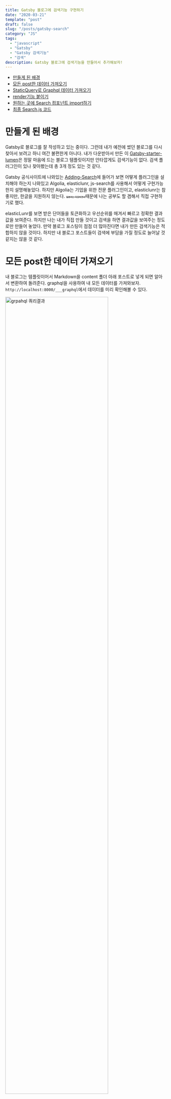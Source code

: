 ```yaml
---
title: Gatsby 블로그에 검색기능 구현하기
date: "2020-03-21"
template: "post"
draft: false
slug: "/posts/gatsby-search"
category: "JS"
tags:
  - "javascript"
  - "Gatsby"
  - "Gatsby 검색기능"
  - "검색"
description: Gatsby 블로그에 검색기능을 만들어서 추가해보자!
---
```

<style>
  s{
    font-size:0.5em;
  }
</style>
 - [만들게 된 배경](#만들게-된-배경)
 - [모든 post한 데이터 가져오기 ](#모든-post한-데이터-가져오기)
 - [StaticQuery로 Graphql 데이터 가져오기](#staticquery로-graphql-데이터-가져오기)
 - [render기능 붙이기](#render기능-붙이기)
 - [원하는 곳에 Search 컴포넌트 import하기](#원하는-곳에-search-컴포넌트-import하기) 
 - [최종 Search.js 코드](#최종-search-코드)


# 만들게 된 배경

Gatsby로 블로그를 잘 작성하고 있는 중이다. 그런데 내가 예전에 썼던 블로그를 다시 찾아서 보려고 하니 여간 불편한게 아니다. 내가 다운받아서 만든 이 [Gatsby-starter-lumen](https://www.gatsbyjs.org/starters/alxshelepenok/gatsby-starter-lumen/)은 정말 마음에 드는 블로그 템플릿이지만 안타깝게도 검색기능이 없다. 검색 플러그인이 있나 찾아봤는데 총 3개 정도 있는 것 같다.

Gatsby 공식사이트에 나와있는 [Adding-Search](https://www.gatsbyjs.org/docs/adding-search/)에 들어가 보면 어떻게 플러그인을 설치해야 하는지 나와있고 Algolia, elasticlunr, js-search를 사용해서 어떻게 구현가능한지 설명해놓았다.
하지만 Algolia는 기업을 위한 전문 플러그인이고, elasticlunr는 참 좋지만, 한글을 지원하지 않는다. <s>일본어는 지원하면서</s>때문에 나는 공부도 할 겸해서 직접 구현하기로 했다.

 elasticLunr를 보면 받은 단어들을 토큰화하고 우선순위를 매겨서 빠르고 정확한 결과값을 보여준다. 하지만 나는 내가 직접 만들 것이고 검색을 하면 결과값을 보여주는 정도로만 만들어 놓았다. 만약 블로그 포스팅이 점점 더 많아진다면 내가 만든 검색기능은 적합하지 않을 것이다. 하지만 내 블로그 포스트들이 검색에 부담을 가질 정도로 늘어날 것 같지는 않을 것 같다.

# 모든 post한 데이터 가져오기 

내 블로그는 템플릿이어서 Markdown을 content 폴더 아래 포스트로 넣게 되면 알아서 변환하여 돌려준다. 
graphql을 사용하여 내 모든 데이터를 가져와보자. `http://localhost:8000/___graphql`에서 데이터를 미리 확인해볼 수 있다. 

<img class="mb-3" style="width:80%;" src="https://yohanproblogasset.s3.ap-northeast-2.amazonaws.com/images/search/search3.jpg" alt="grpahql 쿼리결과">

graphql 결과를 확안해 보면 이렇게 가져온 데이터를 `const { tags, title, date, description, slug } = node.frontmatter`를 통해서 가져올 수 있음을 확인할 수 있다.
이제 이 결과를 `map()`을 사용해서 렌더링 할 수 있을 것이다!
# Search Component 만들기

이제 어느 정도 이해를 했으면 Search Component를 만들어 보면 된다. 아래와 같이 **Component** 폴더 아래에 *Search* 디렉토리와 사용할 Search.js 파일을 만들어 준다. 

Search.js를 작성한다. 나는 좀 더 쉽고 예쁘게 만들기 위해 MDBRecat를 사용했다.

```js

// Search.js 

import React, { useState } from 'react';
import { MDBCol, MDBFormInline, MDBIcon } from 'mdbreact';
import styles from './Search.module.scss';

const Search = ()=>{
  const emptyQuery = '';

  const [state, setState] = useState({
      filteredData: [],
      query: emptyQuery,
  });

  const handleInputChange = event=>{
    const query = event.target.value;
      setState({
        query, 
        filteredData, 
      });
  }

 return (
   <div className={styles['search']}>
      <MDBCol md="12">
        <MDBFormInline className="md-form">
          <MDBIcon icon="search" />
          <input
            className="form-control form-control-sm ml-3 w-75"
            type="text"
            placeholder="Search"
            aria-label="Search"
            onChange={handleInputChange}
          />
        </MDBFormInline>
      </MDBCol>
    </div >
 )
}

```

간단하게 설명하면 Basic한 Search 모듈이다. input값을 받을 수 있는 handleInputChange를 작성하여 input값이 입력될 때마다 filterdData를 넣게끔 만들어 준다. 


# StaticQuery로 Graphql 데이터 가져오기 

Gatsby는 원래 Page 쿼리로만 데이터를 가지고 올 수 있었다. 그래서 만약 특정 컴포넌트에서 데이터를 가지고 오려고 한다면, Header나 Layout 등 감싸고 있는 컴포넌트에서 데이터를 받아서 props 형태로 전달해줘야 했다.
Gatsby v2 버전부터는 StaticQuery를 이용해 컴포넌트에서도 graphql로 데이터를 가지고 올 수 있다. 이전과 달리 제약없어져 매우 편해졌다. 

그리고 위에서 확인했던 것과 같이 query를 전달해서 받아올 수 있도록 한다. 

```js
// StaticQuery export
export default (props) => (
  <StaticQuery
    query={
      graphql`
        query {
            allMarkdownRemark(sort: { order: DESC, fields: frontmatter___date }) {
              edges {
                node {
                  excerpt(pruneLength: 200)
                  id
                  frontmatter {
                    title
                    description
                    date(formatString: "MMMM DD, YYYY")
                    tags
                  }
                  fields {
                    slug
                  }
                }
              }
            }
          }
        `
    }

    render={(data) => <Search data={data} {...props} />}
  />
);

```
<br>

# handleInputChange로 데이터 필터링 하기

이제 사용자가 값을 입력하게 되면 그 값에 맞추어서 데이터를 `filter`해서 보여주기를 만들 차례다.

```js
  const handleInputChange = (event) => {

    const query = event.target.value;
    const { data } = props;
    const posts = data.allMarkdownRemark.edges || [];

    const filteredData = posts.filter(post => {
      const { description, title, tags } = post.node.frontmatter;
      return (
        description && description.toLowerCase().includes(query.toLowerCase())
        || title && title.toLowerCase().includes(query.toLowerCase())
        || tags && tags
          .join('') 
          .toLowerCase()
          .includes(query)
      );
    });

    setState({
      query, 
      filteredData, above
    });
  };

```

간단하게 만들어 보았다. `toLowerCase()`를 통해 영문으로 입력했을 때 대소문자를 함께 검색하도록 해준다.


# render기능 붙이기 

```js

  const renderSearchResults = () => {
    const { query, filteredData } = state;
    const hasSearchResults = filteredData && query !== emptyQuery;
    const posts = hasSearchResults ? filteredData : [];
    return (
      posts
      && posts.map(({ node }) => {
        const { excerpt } = node;

        const { slug } = node.fields;
        const {
          title, date, description
        } = node.frontmatter;
        return (
          <div key={slug} className={styles['search-article']}>
            <article key={slug} >
              <header>
                <h2 className={styles['search-title']}>
                  <Link to={slug}>{title}</Link>
                </h2>
              </header>
              <section>
                <p className={styles['search-description']}
                  dangerouslySetInnerHTML={{
                    __html: description || excerpt,
                  }}
                />
                <p className={styles['search-date']}><em>{date}</em></p>
              </section>
            </article>
          </div>
        );
      })
    );
  };

  return (
    <div className={styles['search']}>
      <MDBCol md="12">
      ... 중간내용 생략
      </MDBCol>
      {state.query && <div className={styles['search-result-container']}>
        {renderSearchResults()}
      </div>}
    </div >
  );

```

render 기능은 `renderSearchResults` 함수를 구현해서 넣어준다. 
slug에는 이제 클릭한 곳으로 넘어가기 위한 url을 넣어준다. 이렇게 하면 slug가 key값이 되므로 `map()`으로 매핑해주기 위한 고유값까지 해결이 된다.

```js
 {state.query && <div className={styles['search-result-container']}>
        {renderSearchResults()}
      </div>
```

내용을 보면 알 수 있지만 `state.query`가 있을 때에만 render를 해주게 하였다.
<br>

# 원하는 곳에 Search 컴포넌트 import하기

이제 다 만들었으면 이 컴포넌트를 원하는 곳에 import해서 넣어주면 된다. css는 각자 알맞게 넣어주면 된다.
내가 사용한 템플릿의 경우에는 첫 페이지에 보여주는 것이 맞다고 생각하여 index-template에 import했다.

```js
//index-template.js

import Search from '../components/Search/Search';

const IndexTemplate = ({ data, pageContext })=>{

  // 중간 생략...
  return (
    <Layout title={pageTitle} description={siteSubtitle}>
      <Sidebar isIndex />
      <Page>
        <Search />
        <Feed edges={edges} />
        <Pagination
          prevPagePath={prevPagePath}
          nextPagePath={nextPagePath}
          hasPrevPage={hasPrevPage}
          hasNextPage={hasNextPage}
        />
      </Page>
    </Layout>
  );
};


```

<br>

# 최종 Search 코드

```js
import React, { useState } from 'react';
import { Link, graphql, StaticQuery } from 'gatsby';
import { MDBCol, MDBFormInline, MDBIcon } from 'mdbreact';
import styles from './Search.module.scss';

const Search = (props) => {

  const emptyQuery = '';

  const [state, setState] = useState({
    filteredData: [],
    query: emptyQuery,
  });

  const handleInputChange = (event) => {
    const query = event.target.value;
    const { data } = props;
    const posts = data.allMarkdownRemark.edges || [];

    const filteredData = posts.filter((post) => {
      const { description, title, tags } = post.node.frontmatter;
      return (
        description && description.toLowerCase().includes(query.toLowerCase())
        || title && title.toLowerCase().includes(query.toLowerCase())
        || tags && tags
          .join('') 
          .toLowerCase()
          .includes(query)
      );
    });

    setState({
      query, 
      filteredData,
    });
  };


  const renderSearchResults = () => {
    const { query, filteredData } = state;
    const hasSearchResults = filteredData && query !== emptyQuery;
    const posts = hasSearchResults ? filteredData : [];
    return (
      posts
      && posts.map(({ node }) => {
        const { excerpt } = node;

        const { slug } = node.fields;
        const {
          title, date, description
        } = node.frontmatter;
        return (
          <div key={slug} className={styles['search-article']}>
            <article key={slug} >
              <header>
                <h2 className={styles['search-title']}>
                  <Link to={slug}>{title}</Link>
                </h2>
              </header>
              <section>
                <p className={styles['search-description']}
                  dangerouslySetInnerHTML={{
                    __html: description || excerpt,
                  }}
                />
                <p className={styles['search-date']}><em>{date}</em></p>
              </section>
            </article>
          </div>
        );
      })
    );
  };


  return (
    <div className={styles['search']}>
      <MDBCol md="12">
        <MDBFormInline className="md-form">
          <MDBIcon icon="search" />
          <input
            className="form-control form-control-sm ml-3 w-75"
            type="text"
            placeholder="Search"
            aria-label="Search"
            onChange={handleInputChange}
          />
        </MDBFormInline>
      </MDBCol>
      {state.query && <div className={styles['search-result-container']}>
        {renderSearchResults()}
      </div>}
    </div >
  );
};


export default (props) => (
  <StaticQuery
    query={
      graphql`
        query {
            allMarkdownRemark(sort: { order: DESC, fields: frontmatter___date }) {
              edges {
                node {
                  excerpt(pruneLength: 200)
                  id
                  frontmatter {
                    title
                    description
                    date(formatString: "MMMM DD, YYYY")
                    tags
                  }
                  fields {
                    slug
                  }
                }
              }
            }
          }
        `
    }

    render={(data) => <Search data={data} {...props} />}
  />
);

```
<br>

# 후기

기본적인 검색 기능이다. 위에서 말했지만 시간 복잡도가 O(n)이 되므로 모든 쿼리에서 일일이 넘겨받은 검색어를 찾아야 한다는 단점이 있다.
블로그가 점점 더 발전되어 가는 것 같아 기분이 좋다.
